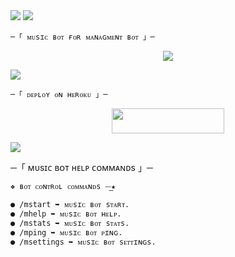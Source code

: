
 
<img src="https://user-images.githubusercontent.com/73097560/115834477-dbab4500-a447-11eb-908a-139a6edaec5c.gif"> 
 <img src="https://readme-typing-svg.herokuapp.com?color=00FF00&width=420&lines=🦑+🅂🄸🄼🄿🄻🄴+🄼🅄🅂🄸🄲+🄱🄾🅃+🅁🄴🄿🄾+🦑">


    ─「 ᴍᴜsɪᴄ ʙᴏᴛ ғᴏʀ ᴍᴀɴᴀɢᴍᴇɴᴛ ʙᴏᴛ 」─
</h3>


</h2>
<p align="center">
  <img src="https://graph.org/file/4358fe2224af4803eb4ef.jpg">
</p>

 <img src="https://readme-typing-svg.herokuapp.com?color=FF00FF&width=420&lines=🐙+🄳🄴🄿🄻🄾🅈+🄾🄽+🄷🄴🅁🄾🄺🅄+🄽🄾🅆+🐙">


    ─「 ᴅᴇᴩʟᴏʏ ᴏɴ ʜᴇʀᴏᴋᴜ 」─
</h3>

<p align="center"><a href="https://dashboard.heroku.com/new?template=https://github.com/aloneboy78637/ABC"> <img src="https://img.shields.io/badge/Deploy%20On%20Heroku-008080?style=for-the-badge&logo=heroku" width="180" height="40"/></a></p>


 <img src="https://readme-typing-svg.herokuapp.com?color=FFFF00&width=420&lines=🐉+🄹🄾🄸🄽+🄾🅄🅁+🅂🅄🄿🄿🄾🅁🅃+🄶🅁🄾🅄🄿+🐉">


─「 ᴍᴜsɪᴄ ʙᴏᴛ ʜᴇʟᴘ ᴄᴏᴍᴍᴀɴᴅs 」─
</h3>

```
❖ ʙᴏᴛ ᴄᴏɴᴛʀᴏʟ ᴄᴏᴍᴍᴀɴᴅs ⏤͟͟͞͞★

● /mstart ➥ ᴍᴜsɪᴄ ʙᴏᴛ sᴛᴀʀᴛ.
● /mhelp ➥ ᴍᴜsɪᴄ ʙᴏᴛ ʜᴇʟᴘ.
● /mstats ➥ ᴍᴜsɪᴄ ʙᴏᴛ sᴛᴀᴛs.
● /mping ➥ ᴍᴜsɪᴄ ʙᴏᴛ ᴘɪɴɢ.
● /msettings ➥ ᴍᴜsɪᴄ ʙᴏᴛ sᴇᴛᴛɪɴɢs.
```
